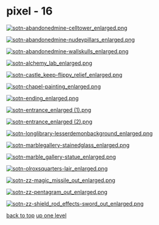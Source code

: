 # pixel - 16
[![sotn-abandonedmine-celltower_enlarged.png](https://raw.githubusercontent.com/buckmanc/wallpapers/main/mobile/castlevania/pixel/sotn-abandonedmine-celltower_enlarged.png "sotn-abandonedmine-celltower_enlarged.png")](https://raw.githubusercontent.com/buckmanc/wallpapers/main/mobile/castlevania/pixel/sotn-abandonedmine-celltower_enlarged.png)

[![sotn-abandonedmine-nudeypillars_enlarged.png](https://raw.githubusercontent.com/buckmanc/wallpapers/main/mobile/castlevania/pixel/sotn-abandonedmine-nudeypillars_enlarged.png "sotn-abandonedmine-nudeypillars_enlarged.png")](https://raw.githubusercontent.com/buckmanc/wallpapers/main/mobile/castlevania/pixel/sotn-abandonedmine-nudeypillars_enlarged.png)

[![sotn-abandonedmine-wallskulls_enlarged.png](https://raw.githubusercontent.com/buckmanc/wallpapers/main/mobile/castlevania/pixel/sotn-abandonedmine-wallskulls_enlarged.png "sotn-abandonedmine-wallskulls_enlarged.png")](https://raw.githubusercontent.com/buckmanc/wallpapers/main/mobile/castlevania/pixel/sotn-abandonedmine-wallskulls_enlarged.png)

[![sotn-alchemy_lab_enlarged.png](https://raw.githubusercontent.com/buckmanc/wallpapers/main/mobile/castlevania/pixel/sotn-alchemy_lab_enlarged.png "sotn-alchemy_lab_enlarged.png")](https://raw.githubusercontent.com/buckmanc/wallpapers/main/mobile/castlevania/pixel/sotn-alchemy_lab_enlarged.png)

[![sotn-castle_keep-flippy_relief_enlarged.png](https://raw.githubusercontent.com/buckmanc/wallpapers/main/mobile/castlevania/pixel/sotn-castle_keep-flippy_relief_enlarged.png "sotn-castle_keep-flippy_relief_enlarged.png")](https://raw.githubusercontent.com/buckmanc/wallpapers/main/mobile/castlevania/pixel/sotn-castle_keep-flippy_relief_enlarged.png)

[![sotn-chapel-painting_enlarged.png](https://raw.githubusercontent.com/buckmanc/wallpapers/main/mobile/castlevania/pixel/sotn-chapel-painting_enlarged.png "sotn-chapel-painting_enlarged.png")](https://raw.githubusercontent.com/buckmanc/wallpapers/main/mobile/castlevania/pixel/sotn-chapel-painting_enlarged.png)

[![sotn-ending_enlarged.png](https://raw.githubusercontent.com/buckmanc/wallpapers/main/mobile/castlevania/pixel/sotn-ending_enlarged.png "sotn-ending_enlarged.png")](https://raw.githubusercontent.com/buckmanc/wallpapers/main/mobile/castlevania/pixel/sotn-ending_enlarged.png)

[![sotn-entrance_enlarged (1).png](https://raw.githubusercontent.com/buckmanc/wallpapers/main/mobile/castlevania/pixel/sotn-entrance_enlarged%20(1).png "sotn-entrance_enlarged (1).png")](https://raw.githubusercontent.com/buckmanc/wallpapers/main/mobile/castlevania/pixel/sotn-entrance_enlarged%20(1).png)

[![sotn-entrance_enlarged (2).png](https://raw.githubusercontent.com/buckmanc/wallpapers/main/mobile/castlevania/pixel/sotn-entrance_enlarged%20(2).png "sotn-entrance_enlarged (2).png")](https://raw.githubusercontent.com/buckmanc/wallpapers/main/mobile/castlevania/pixel/sotn-entrance_enlarged%20(2).png)

[![sotn-longlibrary-lesserdemonbackground_enlarged.png](https://raw.githubusercontent.com/buckmanc/wallpapers/main/mobile/castlevania/pixel/sotn-longlibrary-lesserdemonbackground_enlarged.png "sotn-longlibrary-lesserdemonbackground_enlarged.png")](https://raw.githubusercontent.com/buckmanc/wallpapers/main/mobile/castlevania/pixel/sotn-longlibrary-lesserdemonbackground_enlarged.png)

[![sotn-marblegallery-stainedglass_enlarged.png](https://raw.githubusercontent.com/buckmanc/wallpapers/main/mobile/castlevania/pixel/sotn-marblegallery-stainedglass_enlarged.png "sotn-marblegallery-stainedglass_enlarged.png")](https://raw.githubusercontent.com/buckmanc/wallpapers/main/mobile/castlevania/pixel/sotn-marblegallery-stainedglass_enlarged.png)

[![sotn-marble_gallery-statue_enlarged.png](https://raw.githubusercontent.com/buckmanc/wallpapers/main/mobile/castlevania/pixel/sotn-marble_gallery-statue_enlarged.png "sotn-marble_gallery-statue_enlarged.png")](https://raw.githubusercontent.com/buckmanc/wallpapers/main/mobile/castlevania/pixel/sotn-marble_gallery-statue_enlarged.png)

[![sotn-olroxsquarters-lair_enlarged.png](https://raw.githubusercontent.com/buckmanc/wallpapers/main/mobile/castlevania/pixel/sotn-olroxsquarters-lair_enlarged.png "sotn-olroxsquarters-lair_enlarged.png")](https://raw.githubusercontent.com/buckmanc/wallpapers/main/mobile/castlevania/pixel/sotn-olroxsquarters-lair_enlarged.png)

[![sotn-zz-magic_missile_out_enlarged.png](https://raw.githubusercontent.com/buckmanc/wallpapers/main/mobile/castlevania/pixel/sotn-zz-magic_missile_out_enlarged.png "sotn-zz-magic_missile_out_enlarged.png")](https://raw.githubusercontent.com/buckmanc/wallpapers/main/mobile/castlevania/pixel/sotn-zz-magic_missile_out_enlarged.png)

[![sotn-zz-pentagram_out_enlarged.png](https://raw.githubusercontent.com/buckmanc/wallpapers/main/mobile/castlevania/pixel/sotn-zz-pentagram_out_enlarged.png "sotn-zz-pentagram_out_enlarged.png")](https://raw.githubusercontent.com/buckmanc/wallpapers/main/mobile/castlevania/pixel/sotn-zz-pentagram_out_enlarged.png)

[![sotn-zz-shield_rod_effects-sword_out_enlarged.png](https://raw.githubusercontent.com/buckmanc/wallpapers/main/mobile/castlevania/pixel/sotn-zz-shield_rod_effects-sword_out_enlarged.png "sotn-zz-shield_rod_effects-sword_out_enlarged.png")](https://raw.githubusercontent.com/buckmanc/wallpapers/main/mobile/castlevania/pixel/sotn-zz-shield_rod_effects-sword_out_enlarged.png)



[back to top](#)
[up one level](/mobile/castlevania/README.MD)
